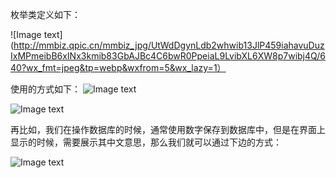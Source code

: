 枚举类定义如下：

![Image text](http://mmbiz.qpic.cn/mmbiz_jpg/UtWdDgynLdb2whwib13JlP459iahavuDuzIxMPmeibB6xINx3kmib83GbAJBc4C6bwR0PpeiaL9LvibXL6XW8p7wibj4Q/640?wx_fmt=jpeg&tp=webp&wxfrom=5&wx_lazy=1）



使用的方式如下：
![Image text](http://mmbiz.qpic.cn/mmbiz_jpg/UtWdDgynLdb2whwib13JlP459iahavuDuzIWdYcCFgy7wZjib38fYleSHYrHwiceiaHiaZWZYXHjmTS5FY13FHRllu9A/640?wx_fmt=jpeg&tp=webp&wxfrom=5&wx_lazy=1)

![Image text](http://mmbiz.qpic.cn/mmbiz_jpg/UtWdDgynLdb2whwib13JlP459iahavuDuzIWdYcCFgy7wZjib38fYleSHYrHwiceiaHiaZWZYXHjmTS5FY13FHRllu9A/640?wx_fmt=jpeg&tp=webp&wxfrom=5&wx_lazy=1)


再比如，我们在操作数据库的时候，通常使用数字保存到数据库中，但是在界面上显示的时候，需要展示其中文意思，那么我们就可以通过下边的方式：

![Image text](http://mmbiz.qpic.cn/mmbiz_jpg/UtWdDgynLdb2whwib13JlP459iahavuDuzEialdl8Mub39olrF6TeDgkNuPxnumvmBAZ6JXTEDTFuyBfRRlAPMyicw/640?wx_fmt=jpeg&tp=webp&wxfrom=5&wx_lazy=1)

